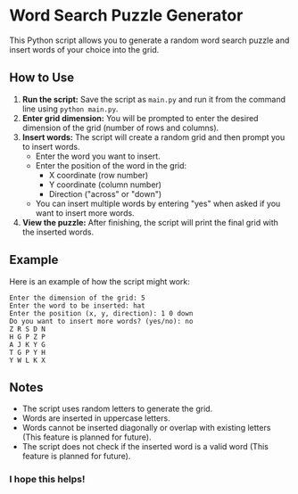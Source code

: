 # Word Search Puzzle Generator

This Python script allows you to generate a random word search puzzle and insert words of your choice into the grid.

## How to Use

1. **Run the script:** Save the script as `main.py` and run it from the command line using `python main.py`.
2. **Enter grid dimension:** You will be prompted to enter the desired dimension of the grid (number of rows and columns).
3. **Insert words:** The script will create a random grid and then prompt you to insert words.
    * Enter the word you want to insert.
    * Enter the position of the word in the grid:
        * X coordinate (row number)
        * Y coordinate (column number)
        * Direction ("across" or "down")
    * You can insert multiple words by entering "yes" when asked if you want to insert more words.
4. **View the puzzle:** After finishing, the script will print the final grid with the inserted words.

## Example

Here is an example of how the script might work:

```
Enter the dimension of the grid: 5
Enter the word to be inserted: hat
Enter the position (x, y, direction): 1 0 down
Do you want to insert more words? (yes/no): no
Z R S D N
H G P Z P
A J K Y G
T G P Y H
Y W L K X
```

## Notes

* The script uses random letters to generate the grid.
* Words are inserted in uppercase letters.
* Words cannot be inserted diagonally or overlap with existing letters (This feature is planned for future).
* The script does not check if the inserted word is a valid word (This feature is planned for future).

### I hope this helps!
